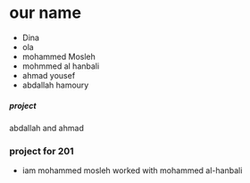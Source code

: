 # our name
- Dina
- ola
- mohammed Mosleh
- mohmmed al hanbali
- ahmad yousef
- abdallah hamoury


##### project 
abdallah and ahmad

### project for 201
- iam mohammed mosleh worked with mohammed al-hanbali

